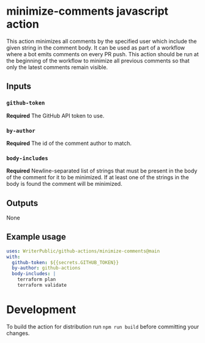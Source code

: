 # minimize-comments javascript action

This action minimizes all comments by the specified user which include the given string in the comment body.
It can be used as part of a workflow where a bot emits comments on every PR push. This action should be run
at the beginning of the workflow to minimize all previous comments so that only the latest comments remain
visible.

## Inputs

### `github-token`

**Required** The GitHub API token to use.

### `by-author`

**Required** The id of the comment author to match.

### `body-includes`

**Required** Newline-separated list of strings that must be present in the body of the comment for it to be minimized. If at least one of the strings in the body is found the comment will be minimized.

## Outputs

None

## Example usage

```yaml
uses: WriterPublic/github-actions/minimize-comments@main
with:
  github-token: ${{secrets.GITHUB_TOKEN}}
  by-author: github-actions
  body-includes: |
    terraform plan
    terraform validate
```

# Development

To build the action for distribution run `npm run build` before committing your changes.
